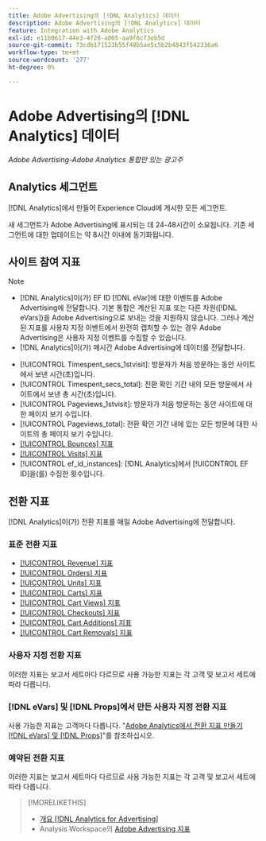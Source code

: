 ```yaml
---
title: Adobe Advertising의 [!DNL Analytics] 데이터
description: Adobe Advertising의 [!DNL Analytics] 데이터
feature: Integration with Adobe Analytics
exl-id: e11b0617-44e3-4f28-a065-aa9f6cf3eb5d
source-git-commit: 73cdb171523b55f48b5ae5c5b2b4843f542336a6
workflow-type: tm+mt
source-wordcount: '277'
ht-degree: 0%

---
```


# Adobe Advertising의 [!DNL Analytics] 데이터

*Adobe Advertising-Adobe Analytics 통합만 있는 광고주*

## Analytics 세그먼트

[!DNL Analytics]에서 만들어 Experience Cloud에 게시한 모든 세그먼트.

새 세그먼트가 Adobe Advertising에 표시되는 데 24-48시간이 소요됩니다. 기존 세그먼트에 대한 업데이트는 약 8시간 이내에 동기화됩니다.

<!-- I added "metric" to some of the links below, even though it looks redundant, because of syntax limitations: If you use [!DNL] or [!UICONTROL] as the sole text of a link (such as [[!UICONTROL Revenue]], the tag is included in the link text (such as "[!UICONTROL Revenue]") when it's published. -->

## 사이트 참여 지표

>[!NOTE]
>
>* [!DNL Analytics]이(가) EF ID [!DNL eVar]에 대한 이벤트를 Adobe Advertising에 전달합니다.  기본 통합은 계산된 지표 또는 다른 차원([!DNL eVars])을 Adobe Advertising으로 보내는 것을 지원하지 않습니다. 그러나 계산된 지표를 사용자 지정 이벤트에서 완전히 캡처할 수 있는 경우 Adobe Advertising은 사용자 지정 이벤트를 수집할 수 있습니다.
>* [!DNL Analytics]이(가) 매시간 Adobe Advertising에 데이터를 전달합니다.

* [!UICONTROL Timespent_secs_1stvisit]: 방문자가 처음 방문하는 동안 사이트에서 보낸 시간(초)입니다.
* [!UICONTROL Timespent_secs_total]: 전환 확인 기간 내의 모든 방문에서 사이트에서 보낸 총 시간(초)입니다.
* [!UICONTROL Pageviews_1stvisit]: 방문자가 처음 방문하는 동안 사이트에 대한 페이지 보기 수입니다.
* [!UICONTROL Pageviews_total]: 전환 확인 기간 내에 있는 모든 방문에 대한 사이트의 총 페이지 보기 수입니다.
* [[!UICONTROL Bounces] 지표](https://experienceleague.adobe.com/docs/analytics/components/metrics/bounces.html)
* [[!UICONTROL Visits] 지표](https://experienceleague.adobe.com/docs/analytics/components/metrics/visits.html)
* [!UICONTROL ef_id_instances]: [!DNL Analytics]에서 [!UICONTROL EF ID]을(를) 수집한 횟수입니다.

## 전환 지표

[!DNL Analytics]이(가) 전환 지표를 매일 Adobe Advertising에 전달합니다.

### 표준 전환 지표

* [[!UICONTROL Revenue] 지표](https://experienceleague.adobe.com/docs/analytics/components/metrics/revenue.html)
* [[!UICONTROL Orders] 지표](https://experienceleague.adobe.com/docs/analytics/components/metrics/orders.html)
* [[!UICONTROL Units] 지표](https://experienceleague.adobe.com/docs/analytics/components/metrics/units.html)
* [[!UICONTROL Carts] 지표](https://experienceleague.adobe.com/docs/analytics/components/metrics/carts.html)
* [[!UICONTROL Cart Views] 지표](https://experienceleague.adobe.com/docs/analytics/components/metrics/cart-views.html)
* [[!UICONTROL Checkouts] 지표](https://experienceleague.adobe.com/docs/analytics/components/metrics/checkouts.html)
* [[!UICONTROL Cart Additions] 지표](https://experienceleague.adobe.com/docs/analytics/components/metrics/cart-additions.html)
* [[!UICONTROL Cart Removals] 지표](https://experienceleague.adobe.com/docs/analytics/components/metrics/cart-removals.html)

### 사용자 지정 전환 지표

이러한 지표는 보고서 세트마다 다르므로 사용 가능한 지표는 각 고객 및 보고서 세트에 따라 다릅니다.

### [!DNL eVars] 및 [!DNL Props]에서 만든 사용자 지정 전환 지표

사용 가능한 지표는 고객마다 다릅니다. &quot;[Adobe Analytics에서 전환 지표 만들기 [!DNL eVars] 및 [!DNL Props]](/help/integrations/analytics/conversion-metrics-from-evars.md)&quot;를 참조하십시오.

### 예약된 전환 지표

이러한 지표는 보고서 세트마다 다르므로 사용 가능한 지표는 각 고객 및 보고서 세트에 따라 다릅니다.

>[!MORELIKETHIS]
>
>* [개요 [!DNL Analytics for Advertising]](overview.md)
>* Analysis Workspace의 [Adobe Advertising 지표](/help/integrations/analytics/advertising-metrics-in-analytics.md)
